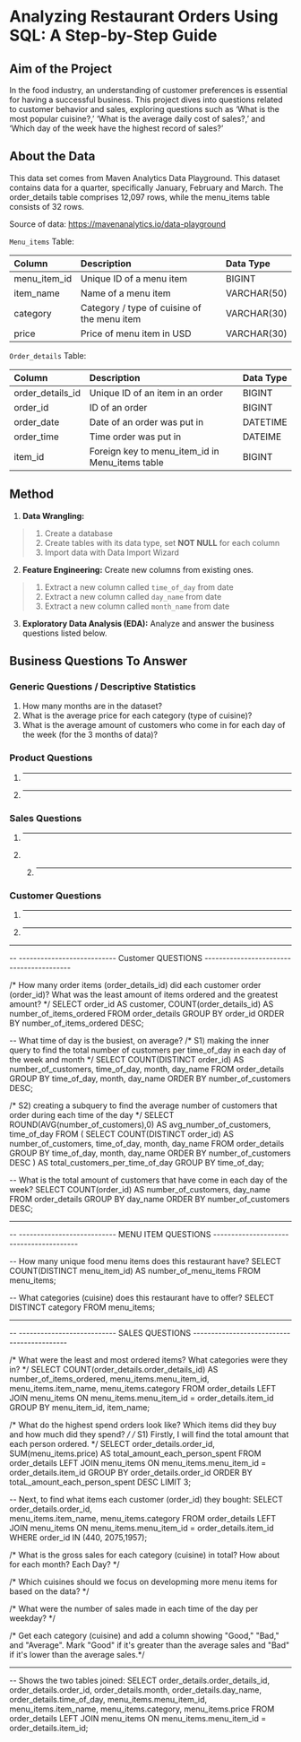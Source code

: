 # Analyzing Restaurant Orders Using SQL: A Step-by-Step Guide


## Aim of the Project
In the food industry, an understanding of customer preferences is essential for having a successful business. This project dives into questions related to customer behavior and sales, exploring questions such as ‘What is the most popular cuisine?,’ ‘What is the average daily cost of sales?,’ and ‘Which day of the week have the highest record of sales?’


## About the Data
This data set comes from Maven Analytics Data Playground. This dataset contains data for a quarter, specifically January, February and March. The order_details table comprises 12,097 rows, while the menu_items table consists of 32 rows.

Source of data: https://mavenanalytics.io/data-playground 

`Menu_items` Table:   

| Column                  | Description                             | Data Type      |
| :---------------------- | :-------------------------------------- | :------------- |
| menu_item_id            | Unique ID of a menu item                | BIGINT         |
| item_name               | Name of a menu item                     | VARCHAR(50)    |
| category                | Category / type of cuisine of the menu item| VARCHAR(30) |
| price                   | Price of menu item in USD               | VARCHAR(30)    |


`Order_details` Table:   

| Column                  | Description                             | Data Type      |
| :---------------------- | :-------------------------------------- | :------------- |
| order_details_id        | Unique ID of an item in an order        | BIGINT         |
| order_id                | ID of an order                          | BIGINT     |
| order_date              | Date of an order was put in             | DATETIME    |
| order_time              | Time order was put in                   | DATEIME    |
| item_id                 | Foreign key to menu_item_id in Menu_items table | BIGINT  |

## Method

1. **Data Wrangling:**  

> 1. Create a database
> 2. Create tables with its data type, set **NOT NULL** for each column
> 3. Import data with Data Import Wizard

2. **Feature Engineering:** Create new columns from existing ones. 

> 1. Extract a new column called `time_of_day` from date 
> 2. Extract a new column called `day_name` from date
> 3. Extract a new column called `month_name` from date

3. **Exploratory Data Analysis (EDA):** Analyze and answer the business questions listed below. 


## Business Questions To Answer

### Generic Questions / Descriptive Statistics

1. How many months are in the dataset?
2. What is the average price for each category (type of cuisine)?
3. What is the average amount of customers who come in for each day of the week (for the 3 months of data)?


### Product Questions

1. ----
2. ----

### Sales Questions

1. ----
2. 2. ---

### Customer Questions

1. ----
2. ----









-- ---------------------------------------------------------------------------------------
-- --------------------------- Customer QUESTIONS -----------------------------------------

/* How many order items (order_details_id) did each customer order (order_id)? 
What was the least amount of items ordered and the greatest amount? */
SELECT order_id AS customer, 
	COUNT(order_details_id) AS number_of_items_ordered
FROM order_details
GROUP BY order_id 
ORDER BY number_of_items_ordered DESC;

-- What time of day is the busiest, on average?
/* S1) making the inner query to find the total number of customers 
per time_of_day in each day of the week and month */
SELECT COUNT(DISTINCT order_id) AS number_of_customers, time_of_day, month, day_name
FROM order_details
GROUP BY time_of_day, month, day_name 
ORDER BY number_of_customers DESC;

/* S2) creating a subquery to find the average number of customers that order during each time
of the day */
SELECT ROUND(AVG(number_of_customers),0) AS avg_number_of_customers, time_of_day 
FROM (
	SELECT COUNT(DISTINCT order_id) AS number_of_customers, time_of_day, month, day_name
	FROM order_details
	GROUP BY time_of_day, month, day_name 
	ORDER BY number_of_customers DESC
    ) AS total_customers_per_time_of_day
GROUP BY time_of_day;


-- What is the total amount of customers that have come in each day of the week?
SELECT COUNT(order_id) AS number_of_customers, day_name
FROM order_details
GROUP BY day_name ORDER BY number_of_customers DESC;


-- ----------------------------------------------------------------------------------------
-- --------------------------- MENU ITEM QUESTIONS ----------------------------------------

-- How many unique food menu items does this restaurant have?
SELECT COUNT(DISTINCT menu_item_id) AS number_of_menu_items
FROM menu_items;

-- What categories (cuisine) does this restaurant have to offer?
SELECT DISTINCT category 
FROM menu_items;
-- ---------------------------------------------------------------------------------------
-- --------------------------- SALES QUESTIONS -------------------------------------------
 
 /* What were the least and most ordered items?
 What categories were they in? */
 SELECT COUNT(order_details.order_details_id) AS number_of_items_ordered, 
menu_items.menu_item_id, menu_items.item_name, menu_items.category
FROM order_details
	LEFT JOIN menu_items
		ON menu_items.menu_item_id = order_details.item_id
GROUP BY menu_item_id, item_name;
 
 /* What do the highest spend orders look like?
 Which items did they buy and how much did they spend? */ 
 /* S1) Firstly, I will find the total amount that each person ordered. */ 
SELECT order_details.order_id, SUM(menu_items.price) AS total_amount_each_person_spent
FROM order_details
	LEFT JOIN menu_items
		ON menu_items.menu_item_id = order_details.item_id
GROUP BY order_details.order_id
ORDER BY totaL_amount_each_person_spent DESC
LIMIT 3;

-- Next, to find what items each customer (order_id) they bought:
SELECT order_details.order_id,  
menu_items.item_name, menu_items.category
FROM order_details
	LEFT JOIN menu_items
		ON menu_items.menu_item_id = order_details.item_id
WHERE order_id IN (440, 2075,1957);

 
/* What is the gross sales for each category (cuisine) in total? How about for each month? Each Day? */

/* Which cuisines should we focus on developming more menu items for
based on the data? */

/* What were the number of sales made in each time of the day
per weekday? */ 

/* Get each category (cuisine) and add a column showing "Good," "Bad," and "Average".
Mark "Good" if it's greater than the average sales and "Bad" if it's lower than the average sales.*/

-- ------------------------------------------------------------------------------------------------
-- Shows the two tables joined: 
SELECT order_details.order_details_id, order_details.order_id, order_details.month,
order_details.day_name, order_details.time_of_day, menu_items.menu_item_id, 
menu_items.item_name, menu_items.category, menu_items.price
FROM order_details
	LEFT JOIN menu_items
		ON menu_items.menu_item_id = order_details.item_id;
